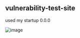## vulnerability-test-site
used my startup 0.0.0


![image](https://user-images.githubusercontent.com/42594579/167269219-82bbdfd1-6d72-4eec-9a70-5c41e2cfce5e.png)
